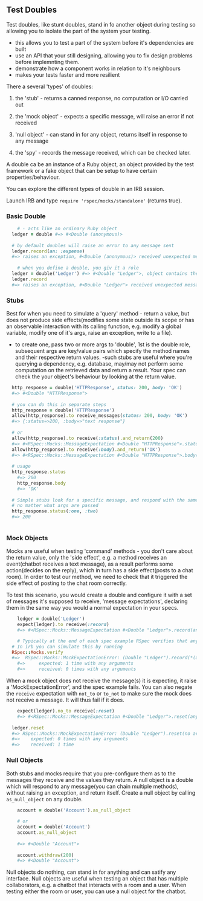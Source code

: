 ## Test Doubles

Test doubles, like stunt doubles, stand in fo another object during testing so allowing you to isolate the part of the system your testing.
- this allows you to test a part of the system before it's dependencies are built
- use an API that your still designing, allowing you to fix design problems before implemnting them.
- demonstrate how a component works in relation to it's neighbours
- makes your tests faster and more resilient

There a several 'types' of doubles:

1. the 'stub' - returns a canned response, no computation or I/O carried out

2. the 'mock object' - expects a specific message, will raise an error if not received

3. 'null object' - can stand in for any object, returns itself in response to any message

4. the 'spy' - records the message received, which can be checked later. 

A double ca be an instance of a Ruby object, an object provided by the test framework or a fake object that can be setup to have certain properties/behaviour.

You can explore the different types of double in an IRB session. 

Launch IRB and type `require 'rspec/mocks/standalone'` (returns true).

### Basic Double
 
```ruby  
	# - acts like an ordinary Ruby object
  ledger = double #=> #<Double (anonymous)> 
  
  # by default doubles will raise an error to any message sent
  ledger.record(an: :expense) 
  #=> raises an exception, #<Double (anonymous)> received unexpected message :record with ({:an=>:expense})
	
	# when you define a double, you giv it a role
  ledger = double('Ledger') #=> #<Double "Ledger">, object contains the role name
  ledger.record 
  #=> raises an exception, #<Double "Ledger"> received unexpected message :record with (no args)
```

### Stubs
  
Best for when you need to simulate a 'query' method - return a value, but does not produce side effects(modifies some state outside its scope or has an observable interaction with its calling function, e.g. modify a global variable, modify one of it's args, raise an exception, write to a file). 

- to create one, pass two or more args to 'double', 1st is the double role, subsequent args are key/value pairs which specify the method names and their respective return values.
-such stubs are useful where you're querying a dependency, e.g. database, may/may not perform some computation on the retrieved data and return a result. Your spec can check  the your object's behaviour by looking at the return value.

```ruby
  http_response = double('HTTPResponse', status: 200, body: 'OK')
  #=> #<Double "HTTPResponse">
  
  # you can do this in separate steps
  http_response = double('HTTPResponse') 
  allow​(http_response).to receive_messages(status: 200, body: 'OK')
  #=> {:status=>200, :body=>"text response"}
  
  # or
  allow​(http_response).to receive(:status).and_return(200)
  #=> #<RSpec::Mocks::MessageExpectation #<Double "HTTPResponse">.status(any arguments)> 
  allow​(http_response).to receive(:body).and_return('OK')
  #=> #<RSpec::Mocks::MessageExpectation #<Double "HTTPResponse">.body(any arguments)> 
  
  # usage
  http_response.status
	#=> 200
	http_response.body
	#=> 'OK'
  
  # Simple stubs look for a specific message, and respond with the same value each time, 
  # no matter what args are passed
  http_response.status(:one, :two)
  #=> 200
  
```

### Mock Objects

Mocks are useful when testing 'command' methods - you don't care about the return value, only the 'side effect', e.g. a method receives an event(chatbot receives a text message), as a result performs some action(decides on the reply), which in turn has a side effect(posts to a chat room). In order to test our method, we need to check that it triggered the side effect of posting to the chat room correctly.

To test this scenario, you would create a double and configure it with a set of messages it's supposed to receive, 'message expectations', declaring them in the same way you would a normal expectation in your specs.

```ruby
	ledger = double('Ledger')
	expect(ledger).to receive(:record)
	#=> #<RSpec::Mocks::MessageExpectation #<Double "Ledger">.record(any arguments)> 

	# Typically at the end of each spec example RSpec verifies that any mock used receives their expected messages, otherwise a 'MockExpectationError' is raised.
  # In irb you can simulate this by running
  RSpec::Mocks.verify
  #=>  RSpec::Mocks::MockExpectationError: (Double "Ledger").record(*(any args))
	#=>		expected: 1 time with any arguments
	#=>		received: 0 times with any arguments 	 
```

When a mock object does not receive the message(s) it is expecting, it raise a 'MockExpectationError', and the spec example fails. You can also negate the `receive` expectation with `not_to` or `to_not` to make sure the mock does not receive a message. It will thus fail if it does.

```ruby
	expect(ledger).no_to receive(:reset)
	#=> #<RSpec::Mocks::MessageExpectation #<Double "Ledger">.reset(any arguments)> 
  
  ledger.reset
  #=> RSpec::Mocks::MockExpectationError: (Double "Ledger").reset(no args)
  #=>    expected: 0 times with any arguments
  #=>    received: 1 time

```

### Null Objects

Both stubs and mocks require that you pre-configure them as to the messages they receive and the values they return. A null object is a double which will respond to any message(you can chain multiple methods), without raising an exception, and return itself. Create a null object by calling `as_null_object` on any double.

```ruby
	account = double('Account').as_null_object
	
	# or
 	account = double('Account')
 	account.as_null_object
 	
 	#=> #<Double "Account">
 	
	account.withdraw(200)
	#=> #<Double "Account">	
```

Null objects do nothing, can stand in for anything and can satify any interface. Null objects are useful when testing an object that has multiple collaborators, e.g. a chatbot that interacts with a room and a user. When testing either the room or user, you can use a null object for the chatbot.

